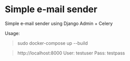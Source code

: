 # Simple e-mail sender
Simple e-mail sender using Django Admin + Celery

Usage:

> sudo docker-compose up --build

> http://localhost:8000
> User: testuser
> Pass: testpass
